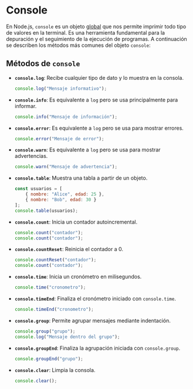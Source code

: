 # Console

En Node.js, `console` es un objeto [global](Node.JS/Globals.md) que nos permite imprimir todo tipo de valores en la terminal. Es una herramienta fundamental para la depuración y el seguimiento de la ejecución de programas. A continuación se describen los métodos más comunes del objeto `console`:

## Métodos de `console`

- **`console.log`**: Recibe cualquier tipo de dato y lo muestra en la consola.
  ```javascript
  console.log("Mensaje informativo");
  ```

- **`console.info`**: Es equivalente a `log` pero se usa principalmente para informar.
  ```javascript
  console.info("Mensaje de información");
  ```

- **`console.error`**: Es equivalente a `log` pero se usa para mostrar errores.
  ```javascript
  console.error("Mensaje de error");
  ```

- **`console.warn`**: Es equivalente a `log` pero se usa para mostrar advertencias.
  ```javascript
  console.warn("Mensaje de advertencia");
  ```

- **`console.table`**: Muestra una tabla a partir de un objeto.
  ```javascript
  const usuarios = [
      { nombre: "Alice", edad: 25 },
      { nombre: "Bob", edad: 30 }
  ];
  console.table(usuarios);
  ```

- **`console.count`**: Inicia un contador autoincremental.
  ```javascript
  console.count("contador");
  console.count("contador");
  ```

- **`console.countReset`**: Reinicia el contador a 0.
  ```javascript
  console.countReset("contador");
  console.count("contador");
  ```

- **`console.time`**: Inicia un cronómetro en milisegundos.
  ```javascript
  console.time("cronometro");
  ```

- **`console.timeEnd`**: Finaliza el cronómetro iniciado con `console.time`.
  ```javascript
  console.timeEnd("cronometro");
  ```

- **`console.group`**: Permite agrupar mensajes mediante indentación.
  ```javascript
  console.group("grupo");
  console.log("Mensaje dentro del grupo");
  ```

- **`console.groupEnd`**: Finaliza la agrupación iniciada con `console.group`.
  ```javascript
  console.groupEnd("grupo");
  ```

- **`console.clear`**: Limpia la consola.
  ```javascript
  console.clear();
  ```

